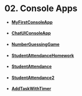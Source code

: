 # 02. Console Apps
- #### [MyFirstConsoleApp](https://github.com/mfurkanayhan/senior-dotnet-developer-roadmap/tree/main/02.ConsoleApps/MyFirstConsoleApp)
- #### [ChatUIConsoleApp](https://github.com/mfurkanayhan/senior-dotnet-developer-roadmap/tree/main/02.ConsoleApps/ChatUIConsoleApp)
- #### [NumberGuessingGame](https://github.com/mfurkanayhan/senior-dotnet-developer-roadmap/tree/main/02.ConsoleApps/NumberGuessingGame)
- #### [StudentAttendanceHomework](https://github.com/mfurkanayhan/senior-dotnet-developer-roadmap/tree/main/02.ConsoleApps/StudentAttendanceHomework)
- #### [StudentAttendance](https://github.com/mfurkanayhan/senior-dotnet-developer-roadmap/tree/main/02.ConsoleApps/StudentAttandance)
- #### [StudentAttendance2](https://github.com/mfurkanayhan/senior-dotnet-developer-roadmap/tree/main/02.ConsoleApps/StudentAttandance2)
- #### [AddTaskWithTimer](https://github.com/mfurkanayhan/senior-dotnet-developer-roadmap/tree/main/02.ConsoleApps/AddTaskWithTimer)